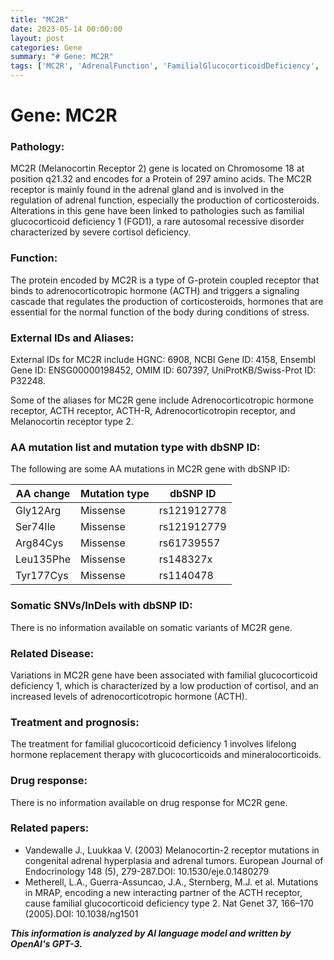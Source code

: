 ```yaml
---
title: "MC2R"
date: 2023-05-14 00:00:00
layout: post
categories: Gene
summary: "# Gene: MC2R"
tags: ['MC2R', 'AdrenalFunction', 'FamilialGlucocorticoidDeficiency', 'GProteinCoupledReceptor', 'AAmutations', 'HormoneReplacementTherapy', 'ACTH', 'Cortisol']
---
```


# Gene: MC2R

### Pathology:

MC2R (Melanocortin Receptor 2) gene is located on Chromosome 18 at position q21.32 and encodes for a Protein of 297 amino acids. The MC2R receptor is mainly found in the adrenal gland and is involved in the regulation of adrenal function, especially the production of corticosteroids. Alterations in this gene have been linked to pathologies such as familial glucocorticoid deficiency 1 (FGD1), a rare autosomal recessive disorder characterized by severe cortisol deficiency.

### Function:

The protein encoded by MC2R is a type of G-protein coupled receptor that binds to adrenocorticotropic hormone (ACTH) and triggers a signaling cascade that regulates the production of corticosteroids, hormones that are essential for the normal function of the body during conditions of stress.

### External IDs and Aliases:

External IDs for MC2R include HGNC: 6908, NCBI Gene ID: 4158, Ensembl Gene ID: ENSG00000198452, OMIM ID: 607397, UniProtKB/Swiss-Prot ID: P32248.

Some of the aliases for MC2R gene include Adrenocorticotropic hormone receptor, ACTH receptor, ACTH-R, Adrenocorticotropin receptor, and Melanocortin receptor type 2.

### AA mutation list and mutation type with dbSNP ID:

The following are some AA mutations in MC2R gene with dbSNP ID:

|AA change|Mutation type|dbSNP ID|
|--------|------------|--------|
|Gly12Arg|Missense|rs121912778|
|Ser74Ile|Missense|rs121912779|
|Arg84Cys|Missense|rs61739557|
|Leu135Phe|Missense|rs148327x|
|Tyr177Cys|Missense|rs1140478|

### Somatic SNVs/InDels with dbSNP ID:

There is no information available on somatic variants of MC2R gene.

### Related Disease:

Variations in MC2R gene have been associated with familial glucocorticoid deficiency 1, which is characterized by a low production of cortisol, and an increased levels of adrenocorticotropic hormone (ACTH). 

### Treatment and prognosis:

The treatment for familial glucocorticoid deficiency 1 involves lifelong hormone replacement therapy with glucocorticoids and mineralocorticoids.

### Drug response:

There is no information available on drug response for MC2R gene.

### Related papers:

- Vandewalle J., Luukkaa V. (2003) Melanocortin-2 receptor mutations in congenital adrenal hyperplasia and adrenal tumors. European Journal of Endocrinology 148 (5), 279-287.DOI: 10.1530/eje.0.1480279
- Metherell, L.A., Guerra-Assuncao, J.A., Sternberg, M.J. et al. Mutations in MRAP, encoding a new interacting partner of the ACTH receptor, cause familial glucocorticoid deficiency type 2. Nat Genet 37, 166–170 (2005).DOI: 10.1038/ng1501

**_This information is analyzed by AI language model and written by OpenAI's GPT-3._**